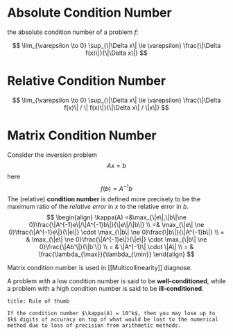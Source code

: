 # Absolute Condition Number

the absolute condition number of a problem $f$:

$$
\lim_{\varepsilon \to 0} \sup_{\|\Delta x\| \le \varepsilon} 
\frac{\|\Delta f(x)\|}{\|\Delta x\|}
$$

# Relative Condition Number

$$
\lim_{\varepsilon \to 0} \sup_{\|\Delta x\| \le \varepsilon} 
\frac{\|\Delta f(x)\| / \| f(x)\|}{\|\Delta x\| / \|x\|}
$$

# Matrix Condition Number

Consider the inversion problem
$$
Ax = b
$$
here 
$$
f(b) = A^{-1}b
$$
The (relative) **condition number** is defined more precisely to be the maximum ratio of the _relative error_ in $x$ to the relative error in $b$.
$$
\begin{align}
\kappa(A) =&\max_{\|e\|,\|b\|\ne 0}\frac{\|A^{-1}e\|/\|A^{-1}b\|}{\|e\|/\|b\|} \\
=& \max_{\|e\| \ne 0}\frac{\|A^{-1}e\|}{\|e\|} \cdot 
\max_{\|b\| \ne 0}\frac{\|b\|}{\|A^{-1}b\|} \\
= & \max_{\|e\| \ne 0}\frac{\|A^{-1}e\|}{\|e\|} \cdot 
\max_{\|b\| \ne 0}\frac{\|Ab'\|}{\|b'\|} \\
= & \|A^{-1}\| \cdot \|A\| \\
= & \frac{\lambda_{\max}}{\lambda_{\min}}
\end{align}
$$

Matrix condition number is used in [[Multicollinearity]] diagnose.

A problem with a low condition number is said to be **well-conditioned**, while a problem with a high condition number is said to be **ill-conditioned**.

```ad-note
title: Rule of thumb

If the condition number $\kappa(A) = 10^k$, then you may lose up to $k$ digits of accuracy on top of what would be lost to the numerical method due to loss of precision from arithmetic methods.
```
